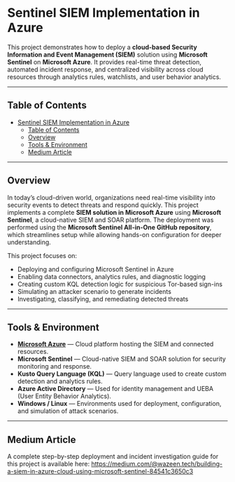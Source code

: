 # Sentinel SIEM Implementation in Azure

This project demonstrates how to deploy a **cloud-based Security Information and Event Management (SIEM)** solution using **Microsoft Sentinel** on **Microsoft Azure**. It provides real-time threat detection, automated incident response, and centralized visibility across cloud resources through analytics rules, watchlists, and user behavior analytics.

---

## Table of Contents

* [Sentinel SIEM Implementation in Azure](#sentinel-siem-implementation-in-azure)
  * [Table of Contents](#table-of-contents)
  * [Overview](#overview)
  * [Tools & Environment](#tools--environment)
  * [Medium Article](#medium-article)

---

## Overview

In today’s cloud-driven world, organizations need real-time visibility into security events to detect threats and respond quickly. This project implements a complete **SIEM solution in Microsoft Azure** using **Microsoft Sentinel**, a cloud-native SIEM and SOAR platform. The deployment was performed using the **Microsoft Sentinel All-in-One GitHub repository**, which streamlines setup while allowing hands-on configuration for deeper understanding.

This project focuses on:

* Deploying and configuring Microsoft Sentinel in Azure
* Enabling data connectors, analytics rules, and diagnostic logging
* Creating custom KQL detection logic for suspicious Tor-based sign-ins
* Simulating an attacker scenario to generate incidents
* Investigating, classifying, and remediating detected threats

---

## Tools & Environment

* **[Microsoft Azure](https://azure.microsoft.com)** — Cloud platform hosting the SIEM and connected resources.
* **Microsoft Sentinel** — Cloud-native SIEM and SOAR solution for security monitoring and response.
* **Kusto Query Language (KQL)** — Query language used to create custom detection and analytics rules.
* **Azure Active Directory** — Used for identity management and UEBA (User Entity Behavior Analytics).
* **Windows / Linux** — Environments used for deployment, configuration, and simulation of attack scenarios.

---

## Medium Article

A complete step-by-step deployment and incident investigation guide for this project is available here:
https://medium.com/@wazeen.tech/building-a-siem-in-azure-cloud-using-microsoft-sentinel-84541c3650c3
